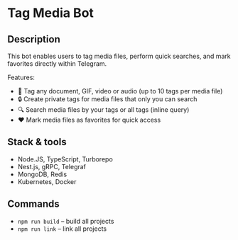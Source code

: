 # Tag Media Bot

## Description

This bot enables users to tag media files, perform quick searches, and mark favorites directly within Telegram.

Features:
- 📝 Tag any document, GIF, video or audio (up to 10 tags per media file)
- 🔒 Create private tags for media files that only you can search
- 🔍 Search media files by your tags or all tags (inline query)
- ❤️ Mark media files as favorites for quick access

## Stack & tools
- Node.JS, TypeScript, Turborepo
- Nest.js, gRPC, Telegraf
- MongoDB, Redis
- Kubernetes, Docker

## Commands
- `npm run build` – build all projects
- `npm run link` – link all projects

